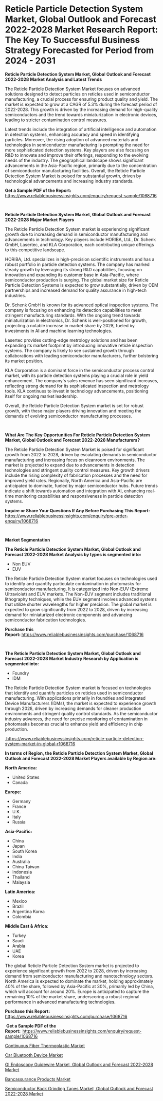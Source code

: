 <p><h1>Reticle Particle Detection System Market, Global Outlook and Forecast 2022-2028 Market Research Report: The Key To Successful Business Strategy Forecasted for Period from 2024 - 2031</h1></p><p><strong>Reticle Particle Detection System Market, Global Outlook and Forecast 2022-2028 Market Analysis and Latest Trends</strong></p>
<p><p>The Reticle Particle Detection System Market focuses on advanced solutions designed to detect particles on reticles used in semiconductor manufacturing, a crucial process for ensuring product quality and yield. The market is expected to grow at a CAGR of 5.3% during the forecast period of 2022-2028. This growth is driven by the increasing demand for high-quality semiconductors and the trend towards miniaturization in electronic devices, leading to stricter contamination control measures.</p><p>Latest trends include the integration of artificial intelligence and automation in detection systems, enhancing accuracy and speed in identifying particles. Moreover, the rising adoption of advanced materials and technologies in semiconductor manufacturing is prompting the need for more sophisticated detection systems. Key players are also focusing on R&D to innovate and improve their offerings, responding to the evolving needs of the industry. The geographical landscape shows significant advancements in the Asia-Pacific region, primarily due to the concentration of semiconductor manufacturing facilities. Overall, the Reticle Particle Detection System Market is poised for substantial growth, driven by technological advancements and increasing industry standards.</p></p>
<p><strong>Get a Sample PDF of the Report:&nbsp;</strong> <a href="https://www.reliablebusinessinsights.com/enquiry/request-sample/1068716">https://www.reliablebusinessinsights.com/enquiry/request-sample/1068716</a></p>
<p>&nbsp;</p>
<p><strong>Reticle Particle Detection System Market, Global Outlook and Forecast 2022-2028 Major Market Players</strong></p>
<p><p>The Reticle Particle Detection System market is experiencing significant growth due to increasing demand in semiconductor manufacturing and advancements in technology. Key players include HORIBA, Ltd., Dr. Schenk GmbH, Lasertec, and KLA Corporation, each contributing unique offerings to this competitive landscape.</p><p>HORIBA, Ltd. specializes in high-precision scientific instruments and has a robust portfolio in particle detection systems. The company has marked steady growth by leveraging its strong R&D capabilities, focusing on innovation and expanding its customer base in Asia-Pacific, where semiconductor production is surging. The global market size for Reticle Particle Detection Systems is expected to grow substantially, driven by OEM partnerships and increased demand for quality assurance in high-tech industries.</p><p>Dr. Schenk GmbH is known for its advanced optical inspection systems. The company is focusing on enhancing its detection capabilities to meet stringent manufacturing standards. With the ongoing trend towards miniaturization in electronics, Dr. Schenk is well-positioned for growth, projecting a notable increase in market share by 2028, fueled by investments in AI and machine learning technologies.</p><p>Lasertec provides cutting-edge metrology solutions and has been expanding its market footprint by introducing innovative reticle inspection systems. The company is likely to see sustained growth through collaborations with leading semiconductor manufacturers, further bolstering its market position.</p><p>KLA Corporation is a dominant force in the semiconductor process control market, with its particle detection systems playing a crucial role in yield enhancement. The company's sales revenue has seen significant increases, reflecting strong demand for its sophisticated inspection and metrology tools. KLA continues to invest in technology advancements, positioning itself for ongoing market leadership.</p><p>Overall, the Reticle Particle Detection System market is set for robust growth, with these major players driving innovation and meeting the demands of evolving semiconductor manufacturing processes.</p></p>
<p>&nbsp;</p>
<p><strong>What Are The Key Opportunities For Reticle Particle Detection System Market, Global Outlook and Forecast 2022-2028 Manufacturers?</strong></p>
<p><p>The Reticle Particle Detection System Market is poised for significant growth from 2022 to 2028, driven by escalating demands in semiconductor manufacturing and increasing focus on cleanroom environments. The market is projected to expand due to advancements in detection technologies and stringent quality control measures. Key growth drivers include the rising complexity of fabrication processes and the need for improved yield rates. Regionally, North America and Asia-Pacific are anticipated to dominate, fueled by major semiconductor hubs. Future trends indicate a shift towards automation and integration with AI, enhancing real-time monitoring capabilities and responsiveness in particle detection systems.</p></p>
<p><strong>Inquire or Share Your Questions If Any Before Purchasing This Report:</strong> <a href="https://www.reliablebusinessinsights.com/enquiry/pre-order-enquiry/1068716">https://www.reliablebusinessinsights.com/enquiry/pre-order-enquiry/1068716</a></p>
<p>&nbsp;</p>
<p><strong>Market Segmentation</strong></p>
<p><strong>The Reticle Particle Detection System Market, Global Outlook and Forecast 2022-2028 Market Analysis by types is segmented into:</strong></p>
<p><ul><li>Non EUV</li><li>EUV</li></ul></p>
<p><p>The Reticle Particle Detection System market focuses on technologies used to identify and quantify particulate contamination in photomasks for semiconductor manufacturing. It is categorized into Non-EUV (Extreme Ultraviolet) and EUV markets. The Non-EUV segment includes traditional lithography techniques, while the EUV segment involves advanced systems that utilize shorter wavelengths for higher precision. The global market is expected to grow significantly from 2022 to 2028, driven by increasing demand for miniaturized electronic components and advancing semiconductor fabrication technologies.</p></p>
<p><strong>Purchase this Report:&nbsp;</strong><a href="https://www.reliablebusinessinsights.com/purchase/1068716">https://www.reliablebusinessinsights.com/purchase/1068716</a></p>
<p>&nbsp;</p>
<p><strong>The Reticle Particle Detection System Market, Global Outlook and Forecast 2022-2028 Market Industry Research by Application is segmented into:</strong></p>
<p><ul><li>Foundry</li><li>IDM</li></ul></p>
<p><p>The Reticle Particle Detection System market is focused on technologies that identify and quantify particles on reticles used in semiconductor manufacturing. With applications primarily in foundries and Integrated Device Manufacturers (IDMs), the market is expected to experience growth through 2028, driven by increasing demands for cleaner production environments and stringent quality control standards. As the semiconductor industry advances, the need for precise monitoring of contamination in photomasks becomes crucial to enhance yield and efficiency in chip production.</p></p>
<p><a href="https://www.reliablebusinessinsights.com/reticle-particle-detection-system-market-in-global-r1068716">&nbsp;https://www.reliablebusinessinsights.com/reticle-particle-detection-system-market-in-global-r1068716</a></p>
<p><strong>In terms of Region, the Reticle Particle Detection System Market, Global Outlook and Forecast 2022-2028 Market Players available by Region are:</strong></p>
<p>
    <p> <strong> North America: </strong>
        <ul>
            <li>United States</li>
            <li>Canada</li>
        </ul>
        </p> 
    <p> <strong> Europe: </strong>
        <ul>
            <li>Germany</li>
            <li>France</li>
            <li>U.K.</li>
            <li>Italy</li>
            <li>Russia</li>
        </ul>
        </p> 
    <p> <strong> Asia-Pacific: </strong>
        <ul>
            <li>China</li>
            <li>Japan</li>
            <li>South Korea</li>
            <li>India</li>
            <li>Australia</li>
            <li>China Taiwan</li>
            <li>Indonesia</li>
            <li>Thailand</li>
            <li>Malaysia</li>
        </ul>
        </p> 
    <p> <strong> Latin America: </strong>
        <ul>
            <li>Mexico</li>
            <li>Brazil</li>
            <li>Argentina Korea</li>
            <li>Colombia</li>
        </ul>
        </p> 
    <p> <strong> Middle East & Africa: </strong>
        <ul>
            <li>Turkey</li>
            <li>Saudi</li>
            <li>Arabia</li>
            <li>UAE</li>
            <li>Korea</li>
        </ul>
    </p>
    </p>
<p><p>The global Reticle Particle Detection System market is projected to experience significant growth from 2022 to 2028, driven by increasing demand from semiconductor manufacturing and nanotechnology sectors. North America is expected to dominate the market, holding approximately 40% of the share, followed by Asia-Pacific at 30%, primarily led by China, which will account for around 20%. Europe is anticipated to capture the remaining 10% of the market share, underscoring a robust regional performance in advanced manufacturing technologies.</p></p>
<p><strong>Purchase this Report: </strong><a href="https://www.reliablebusinessinsights.com/purchase/1068716">https://www.reliablebusinessinsights.com/purchase/1068716</a></p>
<p>&nbsp;<strong>Get a Sample PDF of the Report:&nbsp;&nbsp;</strong><a href="https://www.reliablebusinessinsights.com/enquiry/request-sample/1068716">https://www.reliablebusinessinsights.com/enquiry/request-sample/1068716</a></p>
<p><strong></strong></p>
<p><p><a href="https://issuu.com/reportprime-2/docs/continuous-fiber-thermoplastic-mark_0aeb3394536cda">Continuous Fiber Thermoplastic Market</a></p><p><a href="https://www.linkedin.com/pulse/car-bluetooth-device-market-global-regional-analysis-focus-t72rf?trackingId=AtOm1li%2BT5ObGlPiAgWlyg%3D%3D">Car Bluetooth Device Market</a></p><p><a href="https://github.com/kaiserrayhan25/Market-Research-Report-List-2/blob/main/gi-endoscopy-guidewire-market-global-outlook-and-forecast-2022-2028-market.md">GI Endoscopy Guidewire Market, Global Outlook and Forecast 2022-2028 Market</a></p><p><a href="https://www.linkedin.com/pulse/global-bancassurance-products-market-trends-analysis-future-wbvae?trackingId=KfJXR%2FhcSXCUlbN7sf486Q%3D%3D">Bancassurance Products Market</a></p><p><a href="https://github.com/juniordelafrance/Market-Research-Report-List-4/blob/main/semiconductor-back-grinding-tapes-market-global-outlook-and-forecast-2022-2028-market.md">Semiconductor Back Grinding Tapes Market, Global Outlook and Forecast 2022-2028 Market</a></p></p>